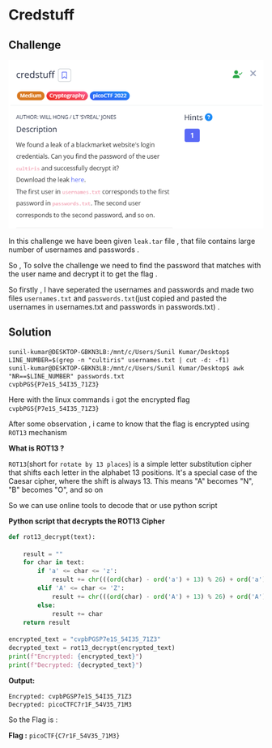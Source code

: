 # Credstuff

## Challenge 

![credstuff](../images/credstuff.PNG)

In this challenge we have been given `leak.tar` file  , that file contains large number of usernames and passwords .

So , To solve the challenge we need to find the password that matches with the user name  and decrypt it to get the flag .

So firstly , I have seperated the usernames and passwords and made two files `usernames.txt` and `passwords.txt`(just copied and pasted the usernames in usernames.txt and passwords in passwords.txt) .

## Solution 

```terminal 
sunil-kumar@DESKTOP-GBKN3LB:/mnt/c/Users/Sunil Kumar/Desktop$ LINE_NUMBER=$(grep -n "cultiris" usernames.txt | cut -d: -f1)
sunil-kumar@DESKTOP-GBKN3LB:/mnt/c/Users/Sunil Kumar/Desktop$ awk "NR==$LINE_NUMBER" passwords.txt
cvpbPGS{P7e1S_54I35_71Z3}
```
Here with the linux commands i got the encrypted flag `cvpbPGS{P7e1S_54I35_71Z3}`

After some observation , i came to know that the flag is encrypted using `ROT13` mechanism 

**What is ROT13 ?**

`ROT13`(short for `rotate by 13 places`) is a simple letter substitution cipher that shifts each letter in the alphabet 13 positions. It's a special case of the Caesar cipher, where the shift is always 13. This means "A" becomes "N", "B" becomes "O", and so on

So we can use online tools to decode that or use python script 

**Python script that decrypts the ROT13 Cipher**

```python 
def rot13_decrypt(text):
    
    result = ""
    for char in text:
        if 'a' <= char <= 'z':
            result += chr(((ord(char) - ord('a') + 13) % 26) + ord('a'))
        elif 'A' <= char <= 'Z':
            result += chr(((ord(char) - ord('A') + 13) % 26) + ord('A'))
        else:
            result += char
    return result

encrypted_text = "cvpbPGSP7e1S_54I35_71Z3"
decrypted_text = rot13_decrypt(encrypted_text)
print(f"Encrypted: {encrypted_text}")
print(f"Decrypted: {decrypted_text}")

```
**Output:**
```terminal 
Encrypted: cvpbPGSP7e1S_54I35_71Z3
Decrypted: picoCTFC7r1F_54V35_71M3
```

So the Flag is : 

**Flag :**  `picoCTF{C7r1F_54V35_71M3}`